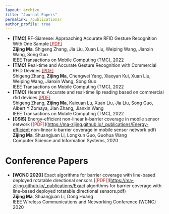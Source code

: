 ```yaml
---
layout: archive
title: "Journal Papers"
permalink: /publications/
author_profile: true
---
```


- **[TMC]** RF-Siamese: Approaching Accurate RFID Gesture Recognition With One Sample [<span style="color: #B22222;">[PDF]</span>](https://ma-zijing.github.io//_publications/RF-Siamese.pdf)  
**Zijing Ma**, Shigeng Zhang, Jia Liu, Xuan Liu, Weiping Wang, Jianxin Wang, Song Guo   
IEEE Transactions on Mobile Computing (TMC), 2022
- **[TMC]** Real-time and Accurate Gesture Recognition with Commercial RFID Devices [<span style="color: #B22222;">[PDF]</span>](https://ma-zijing.github.io//_publications/Real-time_and_Accurate_Gesture_Recognition_with_Commercial_RFID_Devices.pdf)     
Shigeng Zhang, **Zijing Ma**, Chengwei Yang, Xiaoyan Kui, Xuan Liu, Weiping Wang, Jianxin Wang, Song Guo  
IEEE Transactions on Mobile Computing (TMC), 2022
- **[TMC]** Hearme: Accurate and real-time lip reading based on commercial rfid devices [<span style="color: #B22222;">[PDF]</span>](https://ma-zijing.github.io//_publications/HearMe_Accurate_and_Real-time_Lip_Reading_based_on_Commercial_RFID_Devices.pdf)    
Shigeng Zhang, **Zijing Ma**, Kaixuan Lu, Xuan Liu, Jia Liu, Song Guo, Albert Y Zomaya, Jian Zhang, Jianxin Wang  
IEEE Transactions on Mobile Computing (TMC), 2022  
- **[CSIS]** Energy-efficient non-linear k-barrier coverage in mobile sensor network [<span style="color: #B22222;">[PDF]</span>](https://ma-zijing.github.io/_publications/Energy-efficient non-linear k-barrier coverage in mobile sensor network.pdf)   
**Zijing Ma**, Shuangjuan Li, Longkun Guo, Guohua Wang   
Computer Science and Information Systems, 2020

# Conference Papers

- **[WCNC 2020]** Exact algorithms for barrier coverage with line-based deployed rotatable directional sensors [<span style="color: #B22222;">[PDF]</span>](https://ma-zijing.github.io/_publications/Exact algorithms for barrier coverage with line-based deployed rotatable directional sensors.pdf)    
**Zijing Ma**, Shuangjuan Li, Dong Huang   
IEEE Wireless Communications and Networking Conference (WCNC) 2020

